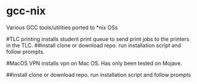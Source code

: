 # gcc-nix
Various GCC tools/utilities ported to *nix OSs 

#TLC printing
installs student print queue to send print jobs to the printers in the TLC.
##install
clone or download repo. run installation script and follow prompts.

#MacOS VPN
installs vpn on Mac OS. Has only been tested on Mojave. 

##install
clone or download repo. run installation script and follow prompts
